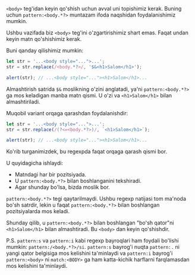 `<body>` teg'idan keyin qo'shish uchun avval uni topishimiz kerak. Buning uchun `pattern:<body.*?>` muntazam ifoda naqshidan foydalanishimiz mumkin.

Ushbu vazifada biz `<body>` teg'ini o'zgartirishimiz shart emas. Faqat undan keyin matn qo'shishimiz kerak.

Buni qanday qilishimiz mumkin:

```js run
let str = '...<body style="...">...';
str = str.replace(/<body.*?>/, '$&<h1>Salom</h1>');

alert(str); // ...<body style="..."><h1>Salom</h1>...
```

Almashtirish satrida `$&` moslikning o'zini anglatadi, ya'ni `pattern:<body.*?>` ga mos keladigan manba matn qismi. U o'zi va `<h1>Salom</h1>` bilan almashtiriladi.

Muqobil variant orqaga qarashdan foydalanishdir:

```js run
let str = '...<body style="...">...';
str = str.replace(/(?<=<body.*?>)/, `<h1>Salom</h1>`);

alert(str); // ...<body style="..."><h1>Salom</h1>...
```

Ko'rib turganimizdek, bu regexpda faqat orqaga qarash qismi bor.

U quyidagicha ishlaydi:
- Matndagi har bir pozitsiyada.
- U `pattern:<body.*?>` bilan boshlanganini tekshiradi.
- Agar shunday bo'lsa, bizda moslik bor.

`pattern:<body.*?>` tegi qaytarilmaydi. Ushbu regexp natijasi tom ma'noda bo'sh satrdir, lekin u faqat `pattern:<body.*?>` bilan boshlangan pozitsiyalarda mos keladi.

Shunday qilib, u `pattern:<body.*?>` bilan boshlangan "bo'sh qator"ni `<h1>Salom</h1>` bilan almashtiradi. Bu `<body>` dan keyin qo'shishdir.

P.S. `pattern:s` va `pattern:i` kabi regexp bayroqlari ham foydali bo'lishi mumkin: `pattern:/<body.*?>/si`. `pattern:s` bayrog'i nuqta `pattern:.` ni yangi qator belgisiga mos kelishini ta'minlaydi va `pattern:i` bayrog'i `pattern:<body>` ni `match:<BODY>` ga ham katta-kichik harflarni farqlamasdan mos kelishini ta'minlaydi.